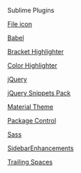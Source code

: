 Sublime Plugins



[F](https://packagecontrol.io/packages/A%20File%20Icon)[ile icon](https://packagecontrol.io/packages/A%20File%20Icon)

[Babel](https://packagecontrol.io/packages/Babel)

[Bracket Highlighter](https://packagecontrol.io/packages/BracketHighlighter)

[Color Highlighter](https://packagecontrol.io/packages/Color%20Highlighter)

[jQuery](https://packagecontrol.io/packages/jQuery)

[jQuery Snippets Pack](https://packagecontrol.io/packages/jQuery%20Snippets%20pack)

[Material Theme](https://packagecontrol.io/packages/Material%20Theme)

[Package Control](https://packagecontrol.io/packages/Package%20Control)

[Sass](https://packagecontrol.io/packages/Sass)

[SidebarEnhancements](https://packagecontrol.io/packages/SideBarEnhancements)

[Trailing Spaces](https://packagecontrol.io/packages/TrailingSpaces)

